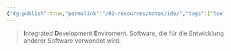```yaml
---
{"dg-publish":true,"permalink":"/02-resources/notes/ide/","tags":["tools","LF08"],"noteIcon":"","updated":"2024-06-21T13:57:31.000+02:00"}
---
```


> **I**ntegrated **D**evelopment **E**nviroment.
> Software, die für die Entwicklung anderer Software verwendet wird.